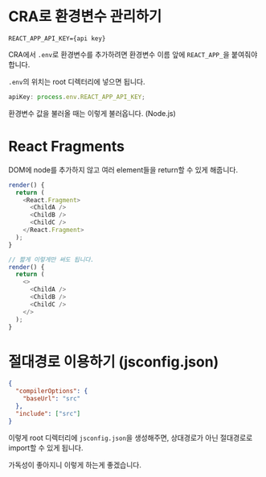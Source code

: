 # CRA로 환경변수 관리하기

```.env
REACT_APP_API_KEY={api key}
```

CRA에서 `.env`로 환경변수를 추가하려면 환경변수 이름 앞에 `REACT_APP_`을 붙여줘야 합니다.

`.env`의 위치는 root 디렉터리에 넣으면 됩니다.

```javascript
apiKey: process.env.REACT_APP_API_KEY;
```

환경변수 값을 불러올 때는 이렇게 불러옵니다. (Node.js)

# React Fragments

DOM에 node를 추가하지 않고 여러 element들을 return할 수 있게 해줍니다.

```javascript
render() {
  return (
    <React.Fragment>
      <ChildA />
      <ChildB />
      <ChildC />
    </React.Fragment>
  );
}

// 짧게 이렇게만 써도 됩니다.
render() {
  return (
    <>
      <ChildA />
      <ChildB />
      <ChildC />
    </>
  );
}
```

# 절대경로 이용하기 (jsconfig.json)

```json:jsconfig.json
{
  "compilerOptions": {
    "baseUrl": "src"
  },
  "include": ["src"]
}
```

이렇게 root 디렉터리에 `jsconfig.json`을 생성해주면, 상대경로가 아닌 절대경로로 import할 수 있게 됩니다.

가독성이 좋아지니 이렇게 하는게 좋겠습니다.
